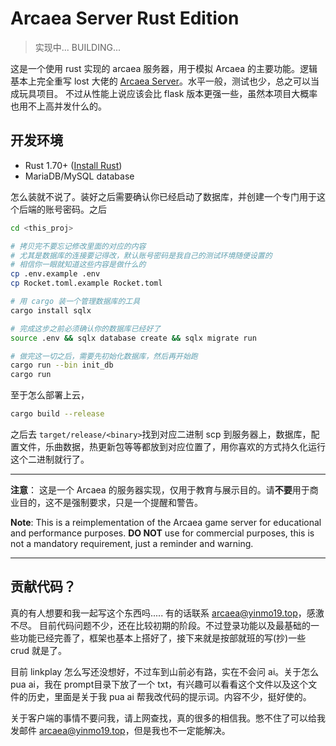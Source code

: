 # Arcaea Server Rust Edition

> 实现中...
> BUILDING...

这是一个使用 rust 实现的 arcaea 服务器，用于模拟 Arcaea 的主要功能。逻辑基本上完全重写 lost 大佬的 [Arcaea Server](https://github.com/Lost-MSth/Arcaea-server/)。水平一般，测试也少，总之可以当成玩具项目。 不过从性能上说应该会比 flask 版本更强一些，虽然本项目大概率也用不上高并发什么的。

## 开发环境
- Rust 1.70+ ([Install Rust](https://rustup.rs/))
- MariaDB/MySQL database

怎么装就不说了。装好之后需要确认你已经启动了数据库，并创建一个专门用于这个后端的账号密码。之后
```sh
cd <this_proj>

# 拷贝完不要忘记修改里面的对应的内容
# 尤其是数据库的连接要记得改，默认账号密码是我自己的测试环境随便设置的
# 相信你一眼就知道这些内容是做什么的
cp .env.example .env
cp Rocket.toml.example Rocket.toml

# 用 cargo 装一个管理数据库的工具
cargo install sqlx

# 完成这步之前必须确认你的数据库已经好了
source .env && sqlx database create && sqlx migrate run

# 做完这一切之后，需要先初始化数据库，然后再开始跑
cargo run --bin init_db
cargo run
```
至于怎么部署上云，
```sh
cargo build --release
```
之后去 `target/release/<binary>`找到对应二进制 scp 到服务器上，数据库，配置文件，乐曲数据，热更新包等等都放到对应位置了，用你喜欢的方式持久化运行这个二进制就行了。

---

**注意**： 这是一个 Arcaea 的服务器实现，仅用于教育与展示目的。请**不要**用于商业目的，这不是强制要求，只是一个提醒和警告。

**Note**: This is a reimplementation of the Arcaea game server for educational and performance purposes. **DO NOT** use for commercial purposes, this is not a mandatory requirement, just a reminder and warning.

---
贡献代码？
---
真的有人想要和我一起写这个东西吗..... 有的话联系 arcaea@yinmo19.top，感激不尽。
目前代码问题不少，还在比较初期的阶段。不过登录功能以及最基础的一些功能已经完善了，框架也基本上搭好了，接下来就是按部就班的写(抄)一些 crud 就是了。

目前 linkplay 怎么写还没想好，不过车到山前必有路，实在不会问 ai。关于怎么 pua ai，我在 prompt目录下放了一个 txt，有兴趣可以看看这个文件以及这个文件的历史，里面是关于我 pua ai 帮我改代码的提示词。内容不少，挺好使的。

关于客户端的事情不要问我，请上网查找，真的很多的相信我。憋不住了可以给我发邮件 arcaea@yinmo19.top，但是我也不一定能解决。
